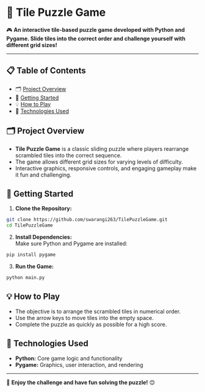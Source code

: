 # 🧩 Tile Puzzle Game

🎮 **An interactive tile-based puzzle game developed with Python and Pygame. Slide tiles into the correct order and challenge yourself with different grid sizes!**

---

## 📋 **Table of Contents**  
- 🗂️ [Project Overview](#project-overview)  
- 🚀 [Getting Started](#getting-started)  
- 💡 [How to Play](#how-to-play)  
- 🧩 [Technologies Used](#technologies-used)  



## 🗂️ <a name="project-overview"></a> **Project Overview**  
- **Tile Puzzle Game** is a classic sliding puzzle where players rearrange scrambled tiles into the correct sequence.
- The game allows different grid sizes for varying levels of difficulty.
- Interactive graphics, responsive controls, and engaging gameplay make it fun and challenging.



## 🚀 <a name="getting-started"></a> **Getting Started**  
1. **Clone the Repository:**  
```bash
git clone https://github.com/swarangi263/TilePuzzleGame.git
cd TilePuzzleGame
```

2. **Install Dependencies:**  
Make sure Python and Pygame are installed:
```bash
pip install pygame
```

3. **Run the Game:**  
```bash
python main.py
```



## 💡 <a name="how-to-play"></a> **How to Play**  
- The objective is to arrange the scrambled tiles in numerical order.
- Use the arrow keys to move tiles into the empty space.
- Complete the puzzle as quickly as possible for a high score.



## 🧩 <a name="technologies-used"></a> **Technologies Used**  
- **Python:** Core game logic and functionality  
- **Pygame:** Graphics, user interaction, and rendering  

---

🌟 **Enjoy the challenge and have fun solving the puzzle!** 😊

